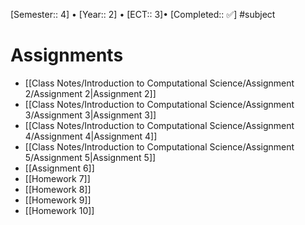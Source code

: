 [Semester:: 4]   •   [Year:: 2]   •   [ECT:: 3]• [Completed:: ✅]
#subject 

# Assignments
- [[Class Notes/Introduction to Computational Science/Assignment 2/Assignment 2|Assignment 2]]
- [[Class Notes/Introduction to Computational Science/Assignment 3/Assignment 3|Assignment 3]]
- [[Class Notes/Introduction to Computational Science/Assignment 4/Assignment 4|Assignment 4]]
- [[Class Notes/Introduction to Computational Science/Assignment 5/Assignment 5|Assignment 5]]
- [[Assignment 6]]
- [[Homework 7]]
- [[Homework 8]]
- [[Homework 9]]
- [[Homework 10]]
